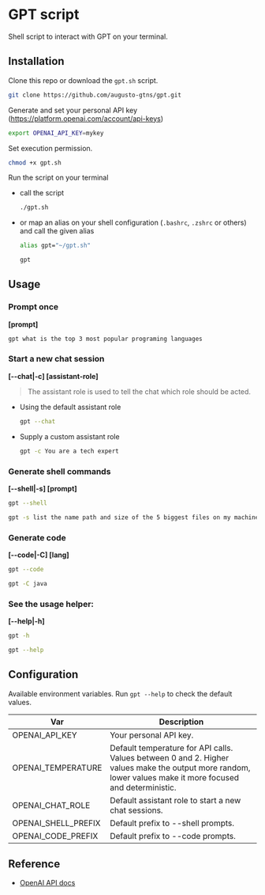 # GPT script

Shell script to interact with GPT on your terminal.

## Installation

Clone this repo or download the `gpt.sh` script.

```bash
git clone https://github.com/augusto-gtns/gpt.git
```

Generate and set your personal API key (https://platform.openai.com/account/api-keys)

```bash
export OPENAI_API_KEY=mykey
```

Set execution permission.

```bash
chmod +x gpt.sh
```

Run the script on your terminal

- call the script

  ```bash
  ./gpt.sh
  ```

- or map an alias on your shell configuration (`.bashrc`, `.zshrc` or others) and call the given alias

  ```bash
  alias gpt="~/gpt.sh"
  ```

  ```bash
  gpt
  ```

## Usage

### Prompt once

**[prompt]**

```bash
gpt what is the top 3 most popular programing languages
```

### Start a new chat session

**[--chat|-c] [assistant-role]**

> The assistant role is used to tell the chat which role should be acted.

- Using the default assistant role

  ```bash
  gpt --chat
  ```

- Supply a custom assistant role

  ```bash
  gpt -c You are a tech expert
  ```

### Generate shell commands

**[--shell|-s] [prompt]**

```bash
gpt --shell
```

```bash
gpt -s list the name path and size of the 5 biggest files on my machine
```

### Generate code

**[--code|-C] [lang]**

```bash
gpt --code
```

```bash
gpt -C java
```

### See the usage helper:

**[--help|-h]**

```bash
gpt -h
```

```bash
gpt --help
```

## Configuration

Available environment variables. Run `gpt --help` to check the default values.

| Var                 | Description                                                                                                                                                |
| ------------------- | ---------------------------------------------------------------------------------------------------------------------------------------------------------- |
| OPENAI_API_KEY      | Your personal API key.                                                                                                                                     |
| OPENAI_TEMPERATURE  | Default temperature for API calls. Values between 0 and 2. Higher values make the output more random, lower values make it more focused and deterministic. |
| OPENAI_CHAT_ROLE    | Default assistant role to start a new chat sessions.                                                                                                       |
| OPENAI_SHELL_PREFIX | Default prefix to --shell prompts.                                                                                                                         |
| OPENAI_CODE_PREFIX  | Default prefix to --code prompts.                                                                                                                          |

## Reference

- [OpenAI API docs](https://platform.openai.com/docs/api-reference)
